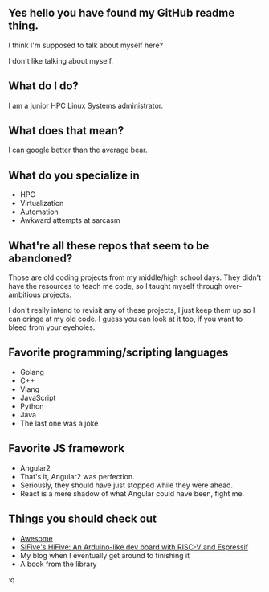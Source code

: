 ## Yes hello you have found my GitHub readme thing.

I think I'm supposed to talk about myself here?

I don't like talking about myself.

## What do I do?

I am a junior HPC Linux Systems administrator.

## What does that mean?

I can google better than the average bear.

## What do you specialize in

* HPC
* Virtualization
* Automation
* Awkward attempts at sarcasm

## What're all these repos that seem to be abandoned?

Those are old coding projects from my middle/high school days.  They didn't have the resources to teach me code, so I taught myself through over-ambitious projects.

I don't really intend to revisit any of these projects, I just keep them up so I can cringe at my old code.  I guess you can look at it too, if you want to bleed from your eyeholes.

## Favorite programming/scripting languages

* Golang
* C++
* Vlang
* JavaScript
* Python
* Java
* The last one was a joke

## Favorite JS framework

* Angular2
* That's it, Angular2 was perfection.
* Seriously, they should have just stopped while they were ahead.
* React is a mere shadow of what Angular could have been, fight me.

## Things you should check out

* [Awesome](https://github.com/sindresorhus/awesome)
* [SiFive's HiFive: An Arduino-like dev board with RISC-V and Espressif](https://www.sifive.com/boards/hifive1-rev-b)
* My blog when I eventually get around to finishing it
* A book from the library

:q
